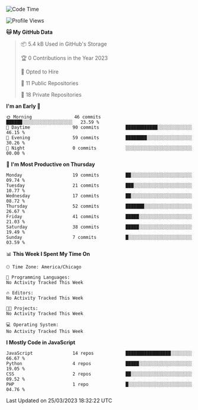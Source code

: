<!--START_SECTION:waka-->
![Code Time](http://img.shields.io/badge/Code%20Time-17%20mins-blue)

![Profile Views](http://img.shields.io/badge/Profile%20Views-0-blue)

**🐱 My GitHub Data** 

> 📦 5.4 kB Used in GitHub's Storage 
 > 
> 🏆 0 Contributions in the Year 2023
 > 
> 💼 Opted to Hire
 > 
> 📜 11 Public Repositories 
 > 
> 🔑 18 Private Repositories 
 > 
**I'm an Early 🐤** 

```text
🌞 Morning                46 commits          ██████░░░░░░░░░░░░░░░░░░░   23.59 % 
🌆 Daytime                90 commits          ████████████░░░░░░░░░░░░░   46.15 % 
🌃 Evening                59 commits          ████████░░░░░░░░░░░░░░░░░   30.26 % 
🌙 Night                  0 commits           ░░░░░░░░░░░░░░░░░░░░░░░░░   00.00 % 
```
📅 **I'm Most Productive on Thursday** 

```text
Monday                   19 commits          ██░░░░░░░░░░░░░░░░░░░░░░░   09.74 % 
Tuesday                  21 commits          ███░░░░░░░░░░░░░░░░░░░░░░   10.77 % 
Wednesday                17 commits          ██░░░░░░░░░░░░░░░░░░░░░░░   08.72 % 
Thursday                 52 commits          ███████░░░░░░░░░░░░░░░░░░   26.67 % 
Friday                   41 commits          █████░░░░░░░░░░░░░░░░░░░░   21.03 % 
Saturday                 38 commits          █████░░░░░░░░░░░░░░░░░░░░   19.49 % 
Sunday                   7 commits           █░░░░░░░░░░░░░░░░░░░░░░░░   03.59 % 
```


📊 **This Week I Spent My Time On** 

```text
🕑︎ Time Zone: America/Chicago

💬 Programming Languages: 
No Activity Tracked This Week

🔥 Editors: 
No Activity Tracked This Week

🐱‍💻 Projects: 
No Activity Tracked This Week

💻 Operating System: 
No Activity Tracked This Week
```

**I Mostly Code in JavaScript** 

```text
JavaScript               14 repos            █████████████████░░░░░░░░   66.67 % 
Python                   4 repos             █████░░░░░░░░░░░░░░░░░░░░   19.05 % 
CSS                      2 repos             ██░░░░░░░░░░░░░░░░░░░░░░░   09.52 % 
PHP                      1 repo              █░░░░░░░░░░░░░░░░░░░░░░░░   04.76 % 
```




 Last Updated on 25/03/2023 18:32:22 UTC
<!--END_SECTION:waka-->
